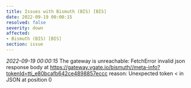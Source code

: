 ```yaml
---
title: Issues with Bismuth (BIS) [BIS]
date: 2022-09-19 00:00:15
resolved: false
severity: down
affected:
- Bismuth (BIS) [BIS]
section: issue
---
```


*2022-09-19 00:00:15* The gateway is unreachable: FetchError invalid json response body at https://gateway.vgate.io/bismuth//meta-info?tokenId=tti_e80bcafb642ce4898857eccc reason: Unexpected token < in JSON at position 0
